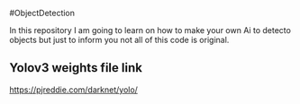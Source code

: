 #ObjectDetection

In this repository I am going to learn on how to make your own Ai to detecto objects but just to inform you not all of this code is original.

## Yolov3 weights file link

https://pjreddie.com/darknet/yolo/

